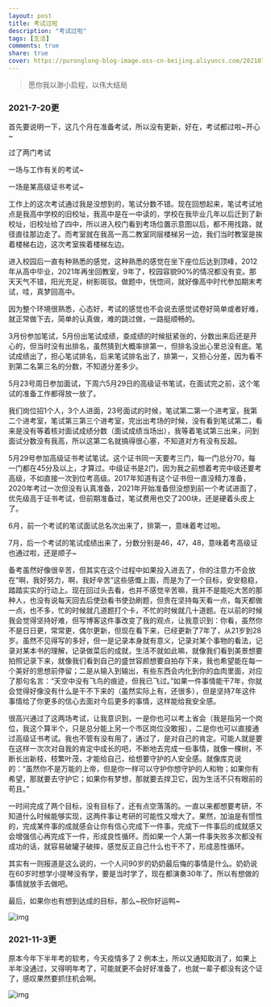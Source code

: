 ```yaml
---
layout: post
title: 考试过啦
description: "考试过啦"
tags: [生活]
comments: true
share: true
cover: https://puronglong-blog-image.oss-cn-beijing.aliyuncs.com/20210721170431.png
---
```


> 愿你我以渺小启程，以伟大结局

<!-- more -->

### 2021-7-20更

首先要说明一下，这几个月在准备考试，所以没有更新，好在，考试都过啦~开心~

过了两门考试

一场与工作有关的考试~

一场是某高级证书考试~

工作上的这次考试通过我是没想到的，笔试分数不错。现在回想起来，笔试考试地点是我高中学校的旧校址，我高中是在一中读的，学校在我毕业几年以后迁到了新校址，旧校址给了四中，所以进入校门看到考场位置示意图以后，都不用找路，就径直往那边走了。而考室就在我高一高二教室同层楼梯另一边，我们当时教室是挨着楼梯右边，这次考室挨着楼梯左边。

进入校园后一直有种熟悉的感觉，这种熟悉的感觉在坐下座位后达到顶峰，2012年从高中毕业，2021年再坐回教室，9年了，校园容貌90%的情况都没有变。那天天气不错，阳光充足，树影斑驳。做题中，恍惚间，就好像高中时代参加期末考试，哇，真梦回高中。

因为整个环境很熟悉，心态好，考试的感觉也不会说去感觉试卷好简单或者好难，就正常做下去，简单的认真做，难的跳过做，一路挺顺畅的。

3月份参加笔试，5月份出笔试成绩，查成绩的时候挺紧张的，分数出来后还是开心的，但当时没有出排名，虽然猜到大概率排第一，但排名没出心里总没有底。笔试成绩出了，担心笔试排名，后来笔试排名出了，排第一，又担心分差，因为看不到第二名第三名的分数，不知道分差多少。

5月23号周日参加面试，下周六5月29日的高级证书笔试，在面试完之前，这个笔试的准备工作都得放一放了。

我们岗位招1个人，3个人进面，23号面试的时候，笔试第二第一个进考室，我第二个进考室，笔试第三第三个进考室，完出出考场的时候，没有看到笔试第二，看来是没有等着核对面试成绩分数（面试成绩当场出），我等着笔试第三出来，问到面试分数没有我高，所以这第二名就搞得很心塞，不知道对方有没有反超。

5月29号参加高级证书考试笔试。这个证书同一天要考三门，每一门总分70，每一门都在45分及以上，才算过。中级证书是2门，因为我之前想着考完中级还要考高级，不如直接一次到位考高级。2017年知道有这个证书但一直没精力准备，2020年考过一次但没有认真准备，2021年开始准备但没想到前一个考试进面了，优先级高于证书考试，但前期准备过，笔试费用也交了200块，还是硬着头皮上了。

6月，前一个考试的笔试面试总名次出来了，排第一，意味着考过啦。

7月，后一个考试的笔试成绩出来了，分数分别是46，47，48，意味着考高级证也通过啦，还是顺子~

备考虽然好像很辛苦，但其实在这个过程中如果投入进去了，你的注意力不会放在“啊，我好努力，啊，我好辛苦”这些感慨上面，而是为了一个目标，安安稳稳，踏踏实实的行动上。现在回过头去看，也并不感觉辛苦嘛，我并不是能吃大苦的那种人，也没有说每天回去后使劲看书使劲刷题，但贵在坚持每天看一点，每天都做一点，也不多，忙的时候就几道题打个卡，不忙的时候就几十道题。在以前的时候我会觉得坚持好难，但写博客这件事改变了我的观点，让我意识到：你看，虽然你不是日日更，常常更，偶尔更新，但现在看下来，已经更新了7年了，从21岁到28岁。虽然不见得写的多好，但一是记录本身就有意义，记录对某个事物的看法，记录对某本书的理解，记录做菜后的成就，生活不就如此嘛，就像我们看到美景想要拍照记录下来，就像我们看到自己的盛世容颜想要自拍存下来，我也希望能在每一个美好的思想前停留；二是从输入到输出，有些东西会内化到你的血肉里面，对应了那句名言：“天空中没有飞鸟的痕迹，但我已飞过。”如果一件事情能干7年，你就会觉得好像没有什么是干不下来的（虽然实际上有，还很多），但是坚持7年这件事情给了你更多的信心去面对今后更多的事情，这样能给我安全感。

很高兴通过了这两场考试，让我意识到，一是你也可以考上省会（我是指另一个岗位，我这个算半个，只是总分能上另一个市区岗位没敢报），二是你也可以直接通过高级证书考试。我也不管有没有用了，通过了，是对自己的肯定。可能人就是要在这样一次次对自我的肯定中成长的吧，不断地去完成一些事情，就像一棵树，不断长出新枝，枝繁叶茂，才能给自己，给想要守护的人安全感。就像库克说的：“虽然你不是万能的上帝，但是你一样可以守护你想守护的人和物；如果你有希望，那就要去守护它；如果你有梦想，那就要去捍卫它，因为生活不只有眼前的苟且。”

一时间完成了两个目标，没有目标了，还有点空落落的。一直以来都想要考研，不知道什么时候能够实现，这两件事让考研的可能性又增大了。果然，加油是有惯性的，完成某件事的成就感会让你有信心完成下一件事，完成下一件事后的成就感又会增强信心再完成下一件，形成良性循环。而如果一个人第一件事失败多次都没有成功的话，就容易破罐子破摔，感觉反正自己什么也干不了，形成恶性循环。

其实有一则报道是这么说的，一个人问90岁的奶奶最后悔的事情是什么。奶奶说在60岁时想学小提琴没有学，要是当时学了，现在都演奏30年了。所以有想做的事情就放手去做吧。

最后，如果你也有想到达成的目标，那么~祝你好运鸭~

![img](https://puronglong-blog-image.oss-cn-beijing.aliyuncs.com/20210721171428.png)

### 2021-11-3更

原本今年下半年考的软考，今天疫情多了 2 例本土，所以又通知取消了，如果上半年没通过，又得明年考了，可能就更不会好好准备了，也就一辈子都没有这个证了，感叹果然要抓住机会啊。

![img](https://puronglong-blog-image.oss-cn-beijing.aliyuncs.com/2021-11-03-142917.png)
